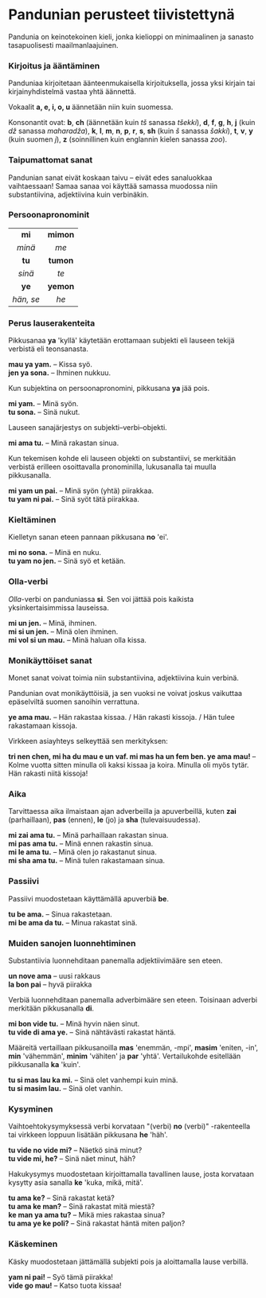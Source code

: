 # Pandunian perusteet tiivistettynä

Pandunia on keinotekoinen kieli, jonka kielioppi on minimaalinen ja sanasto tasapuolisesti maailmanlaajuinen.

### Kirjoitus ja ääntäminen

Panduniaa kirjoitetaan äänteenmukaisella kirjoituksella,
jossa yksi kirjain tai kirjainyhdistelmä vastaa yhtä äännettä.

Vokaalit **a, e, i, o, u** äännetään niin kuin suomessa.

Konsonantit ovat:
**b**,
**ch** (äännetään kuin _tš_ sanassa _tšekki_),
**d**,
**f**,
**g**,
**h**,
**j** (kuin _dž_ sanassa _maharadža_),
**k**,
**l**,
**m**,
**n**,
**p**,
**r**,
**s**,
**sh** (kuin _š_ sanassa _šakki_),
**t**,
**v**,
**y** (kuin suomen _j_),
**z** (soinnillinen kuin englannin kielen sanassa _zoo_).

### Taipumattomat sanat

Pandunian sanat eivät koskaan taivu
– eivät edes sanaluokkaa vaihtaessaan!
Samaa sanaa voi käyttää samassa muodossa niin substantiivina, adjektiivina kuin verbinäkin.

### Persoonapronominit

|                   |              |
|:-----------------:|:------------:|
| **mi**            | **mimon**    |
| _minä_            | _me_         |
| **tu**            | **tumon**    |
| _sinä_            | _te_         |
| **ye**            | **yemon**    |
| _hän, se_         | _he_         |

### Perus lauserakenteita

Pikkusanaa **ya** 'kyllä' käytetään erottamaan subjekti eli lauseen tekijä verbistä eli teonsanasta.

**mau ya yam.**
– Kissa syö.  
**jen ya sona.**
– Ihminen nukkuu.

Kun subjektina on persoonapronomini, pikkusana **ya** jää pois.

**mi yam.**
– Minä syön.  
**tu sona.**
– Sinä nukut.

Lauseen sanajärjestys on subjekti–verbi–objekti.

**mi ama tu.**
– Minä rakastan sinua.

Kun tekemisen kohde eli lauseen objekti on substantiivi,
se merkitään verbistä erilleen osoittavalla pronominilla, lukusanalla tai muulla pikkusanalla.

**mi yam un pai.**
– Minä syön (yhtä) piirakkaa.  
**tu yam ni pai.**
– Sinä syöt tätä piirakkaa.

### Kieltäminen

Kielletyn sanan eteen pannaan pikkusana **no** 'ei'.

**mi no sona.**
– Minä en nuku.  
**tu yam no jen.**
– Sinä syö et ketään.

### Olla-verbi

_Olla_-verbi on panduniassa **si**.
Sen voi jättää pois kaikista yksinkertaisimmissa lauseissa.

**mi un jen.**
– Minä, ihminen.  
**mi si un jen.**
– Minä olen ihminen.  
**mi vol si un mau.**
– Minä haluan olla kissa.

### Monikäyttöiset sanat

Monet sanat voivat toimia niin substantiivina, adjektiivina kuin verbinä.

Pandunian ovat monikäyttöisiä, ja sen vuoksi ne voivat joskus vaikuttaa epäselviltä suomen sanoihin verrattuna.

**ye ama mau.**
– Hän rakastaa kissaa. / Hän rakasti kissoja. / Hän tulee rakastamaan kissoja.

Virkkeen asiayhteys selkeyttää sen merkityksen:

**tri nen chen, mi ha du mau e un vaf. mi mas ha un fem ben. ye ama mau!**
– Kolme vuotta sitten minulla oli kaksi kissaa ja koira. Minulla oli myös tytär. Hän rakasti niitä kissoja!

### Aika

Tarvittaessa aika ilmaistaan ajan adverbeilla ja apuverbeillä, kuten
**zai**
(parhaillaan),
**pas**
(ennen),
**le**
(jo) ja
**sha**
(tulevaisuudessa).

**mi zai ama tu.**
– Minä parhaillaan rakastan sinua.  
**mi pas ama tu.**
– Minä ennen rakastin sinua.  
**mi le ama tu.**
– Minä olen jo rakastanut sinua.  
**mi sha ama tu.**
– Minä tulen rakastamaan sinua.

### Passiivi

Passiivi muodostetaan käyttämällä apuverbiä
**be**.

**tu be ama.**
– Sinua rakastetaan.  
**mi be ama da tu.**
– Minua rakastat sinä.

### Muiden sanojen luonnehtiminen

Substantiivia luonnehditaan panemalla adjektiivimääre sen eteen.

**un nove ama**
– uusi rakkaus  
**la bon pai**
– hyvä piirakka

Verbiä luonnehditaan panemalla adverbimääre sen eteen.
Toisinaan adverbi merkitään pikkusanalla **di**.

**mi bon vide tu.**
– Minä hyvin näen sinut.  
**tu vide di ama ye.**
– Sinä nähtävästi rakastat häntä.

Määreitä vertaillaan pikkusanoilla
**mas** 'enemmän, -mpi', **masim** 'eniten, -in',
**min** 'vähemmän', **minim** 'vähiten' ja **par** 'yhtä'.
Vertailukohde esitellään pikkusanalla **ka** 'kuin'.

**tu si mas lau ka mi.**
– Sinä olet vanhempi kuin minä.  
**tu si masim lau.**
– Sinä olet vanhin.

### Kysyminen

Vaihtoehtokysymyksessä verbi korvataan "(verbi) **no** (verbi)" -rakenteella tai virkkeen loppuun lisätään pikkusana **he** 'häh'.

**tu vide no vide mi?**
– Näetkö sinä minut?  
**tu vide mi, he?**
– Sinä näet minut, häh?

Hakukysymys muodostetaan kirjoittamalla tavallinen lause, josta korvataan kysytty asia sanalla
**ke**
'kuka, mikä, mitä'.

**tu ama ke?**
– Sinä rakastat ketä?  
**tu ama ke man?**
– Sinä rakastat mitä miestä?  
**ke man ya ama tu?**
– Mikä mies rakastaa sinua?  
**tu ama ye ke poli?**
– Sinä rakastat häntä miten paljon?

### Käskeminen

Käsky muodostetaan jättämällä subjekti pois ja aloittamalla lause verbillä.

**yam ni pai!**
– Syö tämä piirakka!  
**vide go mau!**
– Katso tuota kissaa!

